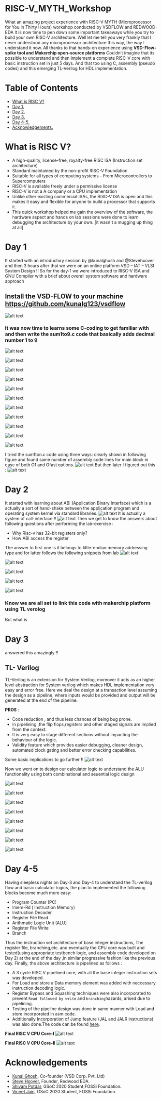 
# RISC-V_MYTH_Workshop
What an amazing project experience with RISC-V MYTH (Microprocessor for You in Thirty Hours) workshop conducted by VSDFLOW and REDWOOD-EDA
It is now time to pen down some important takeaways while you try to build your own RISC-V architecture.
Well let me tell you very frankly that I never understood any microprocessor architecture this way, the way I understand it now. All thanks to that hands-on experience using 
 **VSD-Flow-spike tool and Makerchip open-source platforms**
Couldn’t imagine that its possible to understand and then implement a complete RISC-V core with basic instruction set in just 5 days.
And that too using  C, assembly (pseudo codes)  and this emerging TL-Verilog for HDL implementation. 

# Table of Contents
- [What is RISC V?](#What-is-RISC-V?)
- [Day 1.](#Day-1)
- [Day 2.](#Day-2)
- [Day 3.](#Day-3)
- [Day 4-5.](#Day-4-5) 
- [Acknowledgements.](#Acknowledgements)

# What is RISC V?
  - A high-quality, license-free, royalty-free RISC ISA (Instruction set architecture)
  - Standard maintained by the non-profit RISC-V Foundation
  - Suitable for all types of computing systems
    – From Microcontrollers to Supercomputers
  - RISC-V is available freely under a permissive license
  - RISC-V is not a A company or a CPU implementation
  - Unlike other existing commercial ISAs, the RISC-V ISA is open and this makes it easy and flexible for anyone to build a       processor that supports it. 
  - This quick workshop helped me gain the overview of the software, the hardware aspect and hands on lab sessions were done     to learn debugging the architecture by your own. [it wasn't a mugging up thing at all]


# Day 1
It started with an introductory session by @kunalghosh and @Stevehoover and then 3 hours after that we were on an online platform VSD – IAT – VLSI System Design !!
So for the day-1 we were introduced to RISC-V ISA and GNU Compiler with a brief about overall system software and hardware approach

## Install the VSD-FLOW to your machine https://github.com/kunalg123/vsdflow

![alt text](https://github.com/RISCV-MYTH-WORKSHOP/risc-v-myth-workshop-august-designerguy13-photonics/blob/master/Day2/system-software.png?raw=true)

### It was now time to learns some C-coding to get familiar with and then write the sum1to9.c code that basically adds decimal number 1 to 9

![alt text](https://github.com/RISCV-MYTH-WORKSHOP/risc-v-myth-workshop-august-designerguy13-photonics/blob/master/Day2/sum1ton%20code.PNG?raw=true)

![alt text](https://github.com/RISCV-MYTH-WORKSHOP/risc-v-myth-workshop-august-designerguy13-photonics/blob/master/Day2/risc-v-commands_1.PNG?raw=true)

![alt text](https://github.com/RISCV-MYTH-WORKSHOP/risc-v-myth-workshop-august-designerguy13-photonics/blob/master/Day2/risc-v-commands_1_add_objectfile%20for%20output.PNG?raw=true)

![alt text](https://github.com/RISCV-MYTH-WORKSHOP/risc-v-myth-workshop-august-designerguy13-photonics/blob/master/Day2/risc-v-commands_1_add_objectfile%20for%20output_with%20Ofast%20option.PNG?raw=true)

![alt text](https://github.com/RISCV-MYTH-WORKSHOP/risc-v-myth-workshop-august-designerguy13-photonics/blob/master/Day2/risc-v-commands_1_final%20command%20to%20debug%20the%20c%20code%20toriscv%20assembly%20_add%20this%20to%20search%20for%20specific%20assembly%20lines.PNG?raw=true)

![alt text](https://github.com/RISCV-MYTH-WORKSHOP/risc-v-myth-workshop-august-designerguy13-photonics/blob/master/Day2/risc-v-commands_1_final%20command%20to%20debug%20the%20c%20code%20toriscv%20assembly.PNG?raw=true)

![alt text](https://github.com/RISCV-MYTH-WORKSHOP/risc-v-myth-workshop-august-designerguy13-photonics/blob/master/Day2/risc-v-commands_1_final%20command%20to%20run%20your%20c%20code%20with%20riscv%20arch.PNG?raw=true)

![alt text](https://github.com/RISCV-MYTH-WORKSHOP/risc-v-myth-workshop-august-designerguy13-photonics/blob/master/Day2/risc-v-commands_1_mabi.PNG?raw=true)

![alt text](https://github.com/RISCV-MYTH-WORKSHOP/risc-v-myth-workshop-august-designerguy13-photonics/blob/master/Day2/risc-v-commands_1_march.PNG?raw=true)

![alt text](https://github.com/RISCV-MYTH-WORKSHOP/risc-v-myth-workshop-august-designerguy13-photonics/blob/master/Day2/scroll%20down%20and%20type%20in%20here.PNG?raw=true)

![alt text](https://github.com/RISCV-MYTH-WORKSHOP/risc-v-myth-workshop-august-designerguy13-photonics/blob/master/Day2/starting%20address%20of%20main%20program%20debug%20without%20any%20add%20on%20instructions.PNG?raw=true)

 I tried the sum1ton.c code using three ways: clearly shown in following figure and found same number of assembly code lines for main block in case of both O1 and Ofast options.
![alt text](https://github.com/RISCV-MYTH-WORKSHOP/risc-v-myth-workshop-august-designerguy13-photonics/blob/master/Day2/snipped_day-1.PNG?raw=true)
But then later I figured out this :
![alt text](https://github.com/RISCV-MYTH-WORKSHOP/risc-v-myth-workshop-august-designerguy13-photonics/blob/master/Day2/Snippet-2-Day-1.PNG?raw=true)

# Day 2
It started with learning about ABI )Application Binary Interface) which is a actually a sort of hand-shake between the application program and operating system kernel via standard libraries.
![alt text](https://github.com/RISCV-MYTH-WORKSHOP/risc-v-myth-workshop-august-designerguy13-photonics/blob/master/Day2/ABI.png?raw=true)
It is actually a system of call-interface !!
![alt text](https://github.com/RISCV-MYTH-WORKSHOP/risc-v-myth-workshop-august-designerguy13-photonics/blob/master/Day2/ABI2.png?raw=true)
Then we get to know the answers about following questions after performing the lab-exercise :
  - Why Risc-v has 32-bit registers only?
  - How ABI access the register
 
 The answer to first one is it belongs to little-endian memory addressing type
 and for latter follows the following snippets from lab
![alt text](?raw=true)

![alt text](https://github.com/RISCV-MYTH-WORKSHOP/risc-v-myth-workshop-august-designerguy13-photonics/blob/master/Day2/DAY-2-LAB-1.PNG?raw=true)

![alt text](https://github.com/RISCV-MYTH-WORKSHOP/risc-v-myth-workshop-august-designerguy13-photonics/blob/master/Day2/DAY-2-LAB-2.PNG?raw=true)

![alt text](https://github.com/RISCV-MYTH-WORKSHOP/risc-v-myth-workshop-august-designerguy13-photonics/blob/master/Day2/DAY-2-LAB-3.PNG?raw=true)

![alt text](https://github.com/RISCV-MYTH-WORKSHOP/risc-v-myth-workshop-august-designerguy13-photonics/blob/master/Day2/DAY-2-LAB-4.PNG?raw=true)

### Know we are all set to link this code with makerchip platform using TL verolog

But what is 
# Day 3 
answered this amazingly !!
## TL- Verilog
TL-Verilog is an extension for System Verilog, moreover it acts as an higher level abstraction for System verilog which makes HDL implementation very easy and error free. Here we deal the design at a transaction level assuming the design as a pipeline, where inputs would be provided and output will be generated at the end of the pipeline. 
  
  **PROS** : 
   - Code reduction , and thus less chances of being bug prone.
   - In pipelining ,the flip flops,registers and other staged signals are implied from the context. 
   - It is very easy to stage different sections without impacting the behaviour of the logic.
   - Validity feature which provides easier debugging, cleaner design, automated clock gating and better error checking       capabilities.

Some basic implications to go further !!
![alt text](https://github.com/RISCV-MYTH-WORKSHOP/risc-v-myth-workshop-august-designerguy13-photonics/blob/master/Day3_5/absic%20implications%20about%20logic%20gate.PNG?raw=true)

Now we went on to design our calculator logic to understand the ALU functionality using both combinational and seuential logic design

![alt text](https://github.com/RISCV-MYTH-WORKSHOP/risc-v-myth-workshop-august-designerguy13-photonics/blob/master/Day3_5/SIMPLE%20COMBINATIONAL%20LOGIC%20USING%20TL-X%20VERILOG.PNG?raw=true)

![alt text](https://github.com/RISCV-MYTH-WORKSHOP/risc-v-myth-workshop-august-designerguy13-photonics/blob/master/Day3_5/FREE%20RUNNING%20COUNTER.PNG?raw=true)

![alt text](https://github.com/RISCV-MYTH-WORKSHOP/risc-v-myth-workshop-august-designerguy13-photonics/blob/master/Day3_5/Lab%20_Counter%20and%20Calculator%20in%20Pipeline.PNG?raw=true)

![alt text](https://github.com/RISCV-MYTH-WORKSHOP/risc-v-myth-workshop-august-designerguy13-photonics/blob/master/Day3_5/LAB%20PIPELINE.PNG?raw=true)

![alt text](https://github.com/RISCV-MYTH-WORKSHOP/risc-v-myth-workshop-august-designerguy13-photonics/blob/master/Day3_5/lAB%20VECTORS.PNG?raw=true)

![alt text](https://github.com/RISCV-MYTH-WORKSHOP/risc-v-myth-workshop-august-designerguy13-photonics/blob/master/Day3_5/LAB-2-CYCLE-CALCULATOR-Slide_number-36.PNG?raw=true)

![alt text](https://github.com/RISCV-MYTH-WORKSHOP/risc-v-myth-workshop-august-designerguy13-photonics/blob/master/Day3_5/LOAD_PYTHAGOREAN_EXAMPLE_SNAPSHOT_MAKERCHIP.PNG?raw=true)

![alt text](https://github.com/RISCV-MYTH-WORKSHOP/risc-v-myth-workshop-august-designerguy13-photonics/blob/master/Day3_5/seuential%20calc%20full%20snippet.PNG?raw=true)
# Day 4-5
Having sleepless nights on Day-3 and Day-4 to understand the TL-verilog flow and basic calculator logics, the plan to implemented  the following blocks become much more easy:
  
  - Program Counter (PC)
  - Imem-Rd ( Instruction Memory)
  - Instruction Decoder
  - Register File Read
  - Arithmatic Logic Unit (ALU)
  - Register File Write
  - Branch
  
Thus the instruction set architecture of base integer instructions, The register file, branching,etc. and eventually the CPU core was built and tested(using appropriate testbench logic, and assembly code developed on Day 2) at the end of the day ,in similar progressive fashion like the previous day.
 Finally, the above architecture is pipelined as follows :
   - A 3 cycle RISC V pipelined core, with all the base integer instruction sets was developed. 
   - For Load and store a Data memory element was added with neccessary instruction decoding logic.
   - Register Bypass and Squashing techniques were also incorporated to prevent `Read followed by write`
     and `branching`hazards, arised due to pipelining.
   - Testing of the pipeline design was done in same manner with Load and store incorporated in asm code.
   - Additionally Incorporation of Jump feature (JAL and JALR instructions) was also done.The code can be found [here](https://github.com/RISCV-MYTH-WORKSHOP/risc-v-myth-workshop-august-designerguy13-photonics/blob/master/Day3_5/risc-v_solutions.tlv).

**Final RISC V CPU Core-I**
![alt text](https://github.com/RISCV-MYTH-WORKSHOP/risc-v-myth-workshop-august-designerguy13-photonics/blob/master/Day3_5/FINAL-RISC-V-1.png?raw=true)

**Final RISC V CPU Core-II**
![alt text](https://github.com/RISCV-MYTH-WORKSHOP/risc-v-myth-workshop-august-designerguy13-photonics/blob/master/Day3_5/FINAL-RISC-V-IMAGE-2.png?raw=true)

# Acknowledgements
- [Kunal Ghosh](https://github.com/kunalg123), Co-founder (VSD Corp. Pvt. Ltd)
- [Steve Hoover](https://github.com/stevehoover), Founder, Redwood EDA.
- [Shivam Potdar](https://github.com/shivampotdar), GSoC 2020 Student,FOSSi Foundation.
- [Vineet Jain](https://github.com/vineetjain07), GSoC 2020 Student, FOSSi Foundation.
